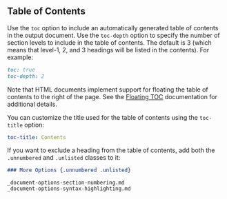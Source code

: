 ## Table of Contents

Use the `toc` option to include an automatically generated table of contents in the output document. Use the `toc-depth` option to specify the number of section levels to include in the table of contents. The default is 3 (which means that level-1, 2, and 3 headings will be listed in the contents). For example:

``` markdown
toc: true
toc-depth: 2
```

Note that HTML documents implement support for floating the table of contents to the right of the page. See the [Floating TOC](../output-formats/html-bootstrap.md#floating-toc) documentation for additional details.

You can customize the title used for the table of contents using the `toc-title` option:

``` yaml
toc-title: Contents
```

If you want to exclude a heading from the table of contents, add both the `.unnumbered` and `.unlisted` classes to it:

``` markdown
### More Options {.unnumbered .unlisted}
```

``` include
_document-options-section-numbering.md
_document-options-syntax-highlighting.md
```
